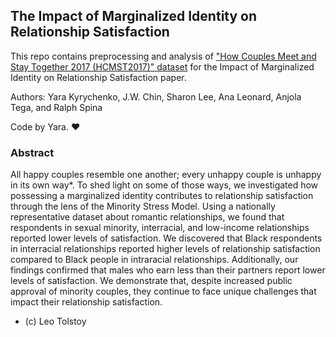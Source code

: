 ## The Impact of Marginalized Identity on Relationship Satisfaction

This repo contains preprocessing and analysis of ["How Couples Meet and Stay Together 2017 (HCMST2017)" dataset](https://data.stanford.edu/hcmst2017) for the Impact of Marginalized Identity on Relationship Satisfaction paper.  

Authors: Yara Kyrychenko, J.W. Chin, Sharon Lee, Ana Leonard, Anjola Tega, and Ralph Spina

Code by Yara. :heart:

### Abstract

All happy couples resemble one another; every unhappy couple is unhappy in its own way*. To shed light on some of those ways, we investigated how possessing a marginalized identity contributes to relationship satisfaction through the lens of the Minority Stress Model. Using a nationally representative dataset about romantic relationships, we found that respondents in sexual minority, interracial, and low-income relationships reported lower levels of satisfaction. We discovered that Black respondents in interracial relationships reported higher levels of relationship satisfaction compared to Black people in intraracial relationships. Additionally, our findings confirmed that males who earn less than their partners report lower levels of satisfaction. We demonstrate that, despite increased public approval of minority couples, they continue to face unique challenges that impact their relationship satisfaction. 

* (c) Leo Tolstoy

